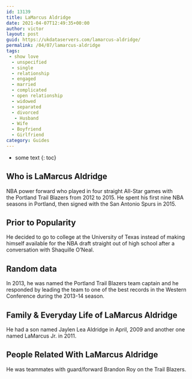 ```yaml
---
id: 13139
title: LaMarcus Aldridge
date: 2021-04-07T12:49:35+00:00
author: victor
layout: post
guid: https://ukdataservers.com/lamarcus-aldridge/
permalink: /04/07/lamarcus-aldridge
tags:
 - show love
  - unspecified
  - single
  - relationship
  - engaged
  - married
  - complicated
  - open relationship
  - widowed
  - separated
  - divorced
   - Husband
  - Wife
  - Boyfriend
  - Girlfriend
category: Guides
---
```


* some text
{: toc}


## Who is LaMarcus Aldridge



NBA power forward who played in four straight All-Star games with the Portland Trail Blazers from 2012 to 2015. He spent his first nine NBA seasons in Portland, then signed with the San Antonio Spurs in 2015.

                
                
                
## Prior to Popularity



He decided to go to college at the University of Texas instead of making himself available for the NBA draft straight out of high school after a conversation with Shaquille O&#8217;Neal.

                
                
                
## Random data



In 2013, he was named the Portland Trail Blazers team captain and he responded by leading the team to one of the best records in the Western Conference during the 2013-14 season.

                
                
                
## Family & Everyday Life of LaMarcus Aldridge



He had a son named Jaylen Lea Aldridge in April, 2009 and another one named LaMarcus Jr. in 2011.

                
                
                
## People Related With LaMarcus Aldridge



He was teammates with guard/forward Brandon Roy on the Trail Blazers.

                
              
            
          
          
          